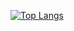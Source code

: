 [![Top Langs](https://github-readme-stats.vercel.app/api/top-langs/?username=kenranunderscore&langs_count=7&theme=radical&hide=C%23&layout=compact)](https://github.com/anuraghazra/github-readme-stats)
